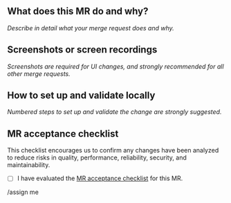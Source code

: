 ## What does this MR do and why?

_Describe in detail what your merge request does and why._

<!--
Please keep this description updated with any discussion that takes place so
that reviewers can understand your intent. Keeping the description updated is
especially important if they didn't participate in the discussion.
-->

## Screenshots or screen recordings

_Screenshots are required for UI changes, and strongly recommended for all other merge requests._

<!--
Please include any relevant screenshots or screen recordings that will assist
reviewers and future readers. If you need help visually verifying the change,
please leave a comment and ping a GitLab reviewer, maintainer, or MR coach.
-->

## How to set up and validate locally

_Numbered steps to set up and validate the change are strongly suggested._

<!--
Example below:

1. Enable the invite modal
   ```ruby
   Feature.enable(:invite_members_group_modal)
   ```
1. In rails console enable the experiment fully
   ```ruby
   Feature.enable(:member_areas_of_focus)
   ```
1. Visit any group or project member pages such as `http://127.0.0.1:3000/groups/flightjs/-/group_members`
1. Click the `invite members` button.
-->

## MR acceptance checklist

This checklist encourages us to confirm any changes have been analyzed to reduce risks in quality, performance, reliability, security, and maintainability.

* [ ] I have evaluated the [MR acceptance checklist](https://docs.gitlab.com/ee/development/code_review.html#acceptance-checklist) for this MR.

<!-- template sourced from https://gitlab.com/gitlab-org/gitlab/-/blob/master/.gitlab/merge_request_templates/Default.md -->

/assign me
